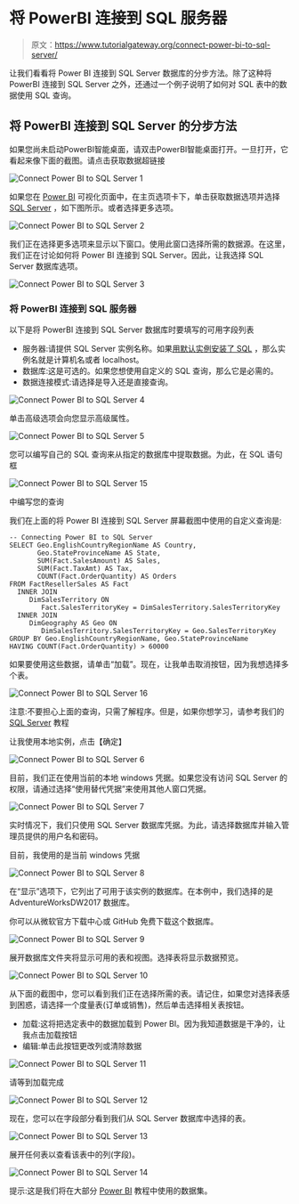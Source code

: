 # 将 PowerBI 连接到 SQL 服务器

> 原文：<https://www.tutorialgateway.org/connect-power-bi-to-sql-server/>

让我们看看将 Power BI 连接到 SQL Server 数据库的分步方法。除了这种将 PowerBI 连接到 SQL Server 之外，还通过一个例子说明了如何对 SQL 表中的数据使用 SQL 查询。

## 将 PowerBI 连接到 SQL Server 的分步方法

如果您尚未启动PowerBI智能桌面，请双击PowerBI智能桌面打开。一旦打开，它看起来像下面的截图。请点击获取数据超链接

![Connect Power BI to SQL Server 1](img/dd18f52947926939b6e188b0fe56cefe.png)

如果您在 [Power BI](https://www.tutorialgateway.org/power-bi-tutorial/) 可视化页面中，在主页选项卡下，单击获取数据选项并选择 [SQL Server](https://www.tutorialgateway.org/sql/) ，如下图所示。或者选择更多选项。

![Connect Power BI to SQL Server 2](img/3950aa674c03121714bd960b238bd3ce.png)

我们正在选择更多选项来显示以下窗口。使用此窗口选择所需的数据源。在这里，我们正在讨论如何将 Power BI 连接到 SQL Server。因此，让我选择 SQL Server 数据库选项。

![Connect Power BI to SQL Server 3](img/7ca7e6b4f3c3d1ff97e77c3f89089e6c.png)

### 将 PowerBI 连接到 SQL 服务器

以下是将 PowerBI 连接到 SQL Server 数据库时要填写的可用字段列表

*   服务器:请提供 SQL Server 实例名称。如果[用默认实例安装了 SQL](https://www.tutorialgateway.org/install-sql-server/) ，那么实例名就是计算机名或者 localhost。
*   数据库:这是可选的。如果您想使用自定义的 SQL 查询，那么它是必需的。
*   数据连接模式:请选择是导入还是直接查询。

![Connect Power BI to SQL Server 4](img/74442979611d148aa741ea0ed14f8b4e.png)

单击高级选项会向您显示高级属性。

![Connect Power BI to SQL Server 5](img/34bb7e07ee12e69cf37b3655914cf1f3.png)

您可以编写自己的 SQL 查询来从指定的数据库中提取数据。为此，在 SQL 语句框

![Connect Power BI to SQL Server 15](img/410c0e6fcdd2e36c34479c03fc261de8.png)

中编写您的查询

我们在上面的将 Power BI 连接到 SQL Server 屏幕截图中使用的自定义查询是:

```
-- Connecting Power BI to SQL Server
SELECT Geo.EnglishCountryRegionName AS Country, 
       Geo.StateProvinceName AS State, 
       SUM(Fact.SalesAmount) AS Sales, 
       SUM(Fact.TaxAmt) AS Tax, 
       COUNT(Fact.OrderQuantity) AS Orders
FROM FactResellerSales AS Fact
  INNER JOIN
     DimSalesTerritory ON 
        Fact.SalesTerritoryKey = DimSalesTerritory.SalesTerritoryKey 
  INNER JOIN
     DimGeography AS Geo ON 
        DimSalesTerritory.SalesTerritoryKey = Geo.SalesTerritoryKey
GROUP BY Geo.EnglishCountryRegionName, Geo.StateProvinceName
HAVING COUNT(Fact.OrderQuantity) > 60000

```

如果要使用这些数据，请单击“加载”。现在，让我单击取消按钮，因为我想选择多个表。

![Connect Power BI to SQL Server 16](img/7481880e5b01236a5e7261057049fb3d.png)

注意:不要担心上面的查询，只需了解程序。但是，如果你想学习，请参考我们的 [SQL Server](https://www.tutorialgateway.org/sql/) 教程

让我使用本地实例，点击【确定】

![Connect Power BI to SQL Server 6](img/440de912091888574929a2c46147479f.png)

目前，我们正在使用当前的本地 windows 凭据。如果您没有访问 SQL Server 的权限，请通过选择“使用替代凭据”来使用其他人窗口凭据。

![Connect Power BI to SQL Server 7](img/c5856bb5887be76261437d046525512a.png)

实时情况下，我们只使用 SQL Server 数据库凭据。为此，请选择数据库并输入管理员提供的用户名和密码。

目前，我使用的是当前 windows 凭据

![Connect Power BI to SQL Server 8](img/ff8a81ca19684de2b9662cfaf6dc1cc6.png)

在“显示”选项下，它列出了可用于该实例的数据库。在本例中，我们选择的是 AdventureWorksDW2017 数据库。

你可以从微软官方下载中心或 GitHub 免费下载这个数据库。

![Connect Power BI to SQL Server 9](img/659ff454418954b7b9d07288512eec32.png)

展开数据库文件夹将显示可用的表和视图。选择表将显示数据预览。

![Connect Power BI to SQL Server 10](img/0f87d2688aaba233e5ea793883084624.png)

从下面的截图中，您可以看到我们正在选择所需的表。请记住，如果您对选择表感到困惑，请选择一个度量表(订单或销售)，然后单击选择相关表按钮。

*   加载:这将把选定表中的数据加载到 Power BI。因为我知道数据是干净的，让我点击加载按钮
*   编辑:单击此按钮更改列或清除数据

![Connect Power BI to SQL Server 11](img/b12f60c47f8ba2208eb8ddc29cfd1fce.png)

请等到加载完成

![Connect Power BI to SQL Server 12](img/1ea03fb9213128d447d21b3cc4a86f9f.png)

现在，您可以在字段部分看到我们从 SQL Server 数据库中选择的表。

![Connect Power BI to SQL Server 13](img/db10ef805ac5fcfb2314e7b3662e8a3f.png)

展开任何表以查看该表中的列(字段)。

![Connect Power BI to SQL Server 14](img/6f236d8cec4602051245f6ecf9ee61ba.png)

提示:这是我们将在大部分 [Power BI](https://www.tutorialgateway.org/power-bi-tutorial/) 教程中使用的数据集。